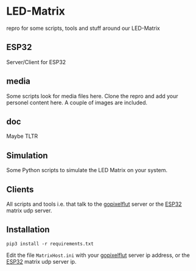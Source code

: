 # LED-Matrix
repro for some scripts, tools and stuff around our LED-Matrix

## ESP32
Server/Client for ESP32

## media
Some scripts look for media files here. Clone the repro and add your personel content here.
A couple of images are included.

## doc
Maybe TLTR

## Simulation
Some Python scripts to simulate the LED Matrix on your system. 

## Clients
All scripts and tools i.e. that talk to the [gopixelflut](https://github.com/wak-lab-e-v/gopixelflut) server or the [ESP32](ESP32/) matrix udp server.


## Installation

```
pip3 install -r requirements.txt
```

Edit the file `MatrixHost.ini` with your [gopixelflut](https://github.com/wak-lab-e-v/gopixelflut) server ip address, or the [ESP32](ESP32/) matrix udp server ip.
